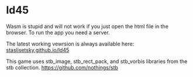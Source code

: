 # ld45

Wasm is stupid and will not work if you just open the html file in the browser. To run the app you need a server.

The latest working vewrsion is always available here:
[staslisetsky.github.io/ld45](https://staslisetsky.github.io/ld45/)

This game uses stb_image, stb_rect_pack, and stb_vorbis libraries from the stb collection.
https://github.com/nothings/stb

